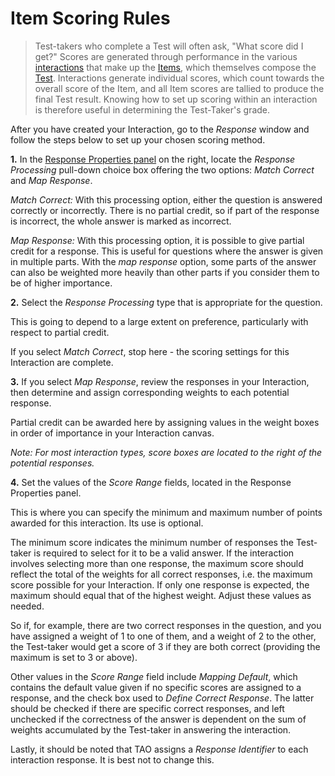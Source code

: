 <!--
    created_at: 2016-12-15
    authors:         
      - Catherine Pease
--> 

# Item Scoring Rules

>Test-takers who complete a Test will often ask, "What score did I get?" Scores are generated through performance in the various [interactions](../appendix/glossary.md#interaction) that make up the [Items](../appendix/glossary.md#item), which themselves compose the [Test](../appendix/glossary.md#test). Interactions generate individual scores, which count towards the overall score of the Item, and all Item scores are tallied to produce the final Test result. Knowing how to set up scoring within an interaction is therefore useful in determining the Test-Taker's grade.

After you have created your Interaction, go to the *Response* window and follow the steps below to set up your chosen scoring method.

**1.** In the [Response Properties panel](../appendix/glossary.md#response-properties-panel) on the right, locate the *Response Processing* pull-down choice box offering the two options: *Match Correct* and *Map Response*.

*Match Correct:* With this processing option, either the question is answered correctly or incorrectly. There is no partial credit, so if part of the response is incorrect, the whole answer is marked as incorrect.

*Map Response:* With this processing option, it is possible to give partial credit for a response. This is useful for questions where the answer is given in multiple parts. With the *map response* option, some parts of the answer can also be weighted more heavily than other parts if you consider them to be of higher importance.

**2.** Select the *Response Processing* type that is appropriate for the question.

This is going to depend to a large extent on preference, particularly with respect to partial credit.

If you select *Match Correct*, stop here - the scoring settings for this Interaction are complete.

**3.** If you select *Map Response*, review the responses in your Interaction, then determine and assign corresponding weights to each potential response.

Partial credit can be awarded here by assigning values in the weight boxes in order of importance in your Interaction canvas.
 
*Note: For most interaction types, score boxes are located to the right of the potential responses.*

**4.** Set the values of the *Score Range* fields, located in the Response Properties panel.

This is where you can specify the minimum and maximum number of points awarded for this interaction. Its use is optional.

The minimum score indicates the minimum number of responses the Test-taker is required to select for it to be a valid answer. If the interaction involves selecting more than one response, the maximum  score should reflect the total of the weights for all correct responses, i.e. the maximum score possible for your Interaction. If only one response is expected, the maximum should equal that of the highest weight. Adjust these values as needed.

So if, for example, there are two correct responses in the question, and you have assigned a weight of 1 to one of them, and a weight of 2 to the other, the Test-taker would get a score of 3 if they are both correct (providing the maximum is set to 3 or above).

Other values in the *Score Range* field include *Mapping Default*, which contains the default value given if no specific scores are assigned to a response, and the check box used to *Define Correct Response*. The latter should be checked if there are specific correct responses, and left unchecked if the correctness of the answer is dependent on the sum of weights accumulated by the Test-taker in answering the interaction.

Lastly, it should be noted that TAO assigns a *Response Identifier* to each interaction response. It is best not to change this.